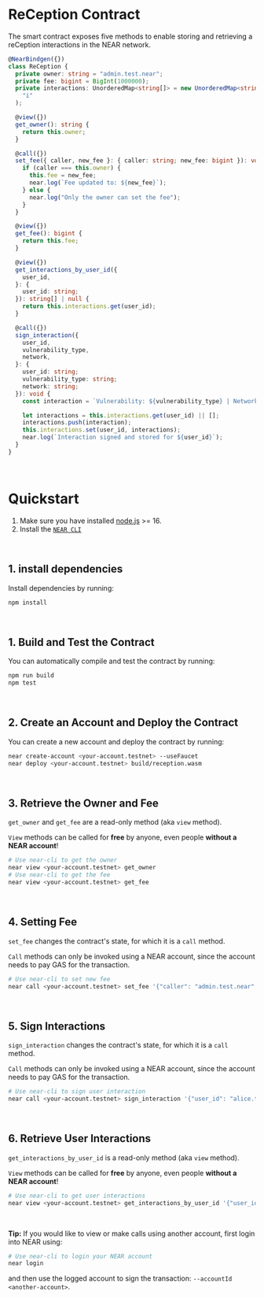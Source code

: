 # ReCeption Contract

The smart contract exposes five methods to enable storing and retrieving a reCeption interactions in the NEAR network.

```ts
@NearBindgen({})
class ReCeption {
  private owner: string = "admin.test.near";
  private fee: bigint = BigInt(1000000);
  private interactions: UnorderedMap<string[]> = new UnorderedMap<string[]>(
    "i"
  );

  @view({})
  get_owner(): string {
    return this.owner;
  }

  @call({})
  set_fee({ caller, new_fee }: { caller: string; new_fee: bigint }): void {
    if (caller === this.owner) {
      this.fee = new_fee;
      near.log(`Fee updated to: ${new_fee}`);
    } else {
      near.log("Only the owner can set the fee");
    }
  }

  @view({})
  get_fee(): bigint {
    return this.fee;
  }

  @view({})
  get_interactions_by_user_id({
    user_id,
  }: {
    user_id: string;
  }): string[] | null {
    return this.interactions.get(user_id);
  }

  @call({})
  sign_interaction({
    user_id,
    vulnerability_type,
    network,
  }: {
    user_id: string;
    vulnerability_type: string;
    network: string;
  }): void {
    const interaction = `Vulnerability: ${vulnerability_type} | Network: ${network}`;

    let interactions = this.interactions.get(user_id) || [];
    interactions.push(interaction);
    this.interactions.set(user_id, interactions);
    near.log(`Interaction signed and stored for ${user_id}`);
  }
}
```

<br />

# Quickstart

1. Make sure you have installed [node.js](https://nodejs.org/en/download/package-manager/) >= 16.
2. Install the [`NEAR CLI`](https://github.com/near/near-cli#setup)

<br />

## 1. install dependencies

Install dependencies by running:

```bash
npm install
```

<br />

## 1. Build and Test the Contract

You can automatically compile and test the contract by running:

```bash
npm run build
npm test
```

<br />

## 2. Create an Account and Deploy the Contract

You can create a new account and deploy the contract by running:

```bash
near create-account <your-account.testnet> --useFaucet
near deploy <your-account.testnet> build/reception.wasm
```

<br />

## 3. Retrieve the Owner and Fee

`get_owner` and `get_fee` are a read-only method (aka `view` method).

`View` methods can be called for **free** by anyone, even people **without a NEAR account**!

```bash
# Use near-cli to get the owner
near view <your-account.testnet> get_owner
# Use near-cli to get the fee
near view <your-account.testnet> get_fee
```

<br />

## 4. Setting Fee

`set_fee` changes the contract's state, for which it is a `call` method.

`Call` methods can only be invoked using a NEAR account, since the account needs to pay GAS for the transaction.

```bash
# Use near-cli to set new fee
near call <your-account.testnet> set_fee '{"caller": "admin.test.near", "new_fee": "2000000"}' --accountId <your-account.testnet>
```

<br />

## 5. Sign Interactions

`sign_interaction` changes the contract's state, for which it is a `call` method.

`Call` methods can only be invoked using a NEAR account, since the account needs to pay GAS for the transaction.

```bash
# Use near-cli to sign user interaction
near call <your-account.testnet> sign_interaction '{"user_id": "alice.test.near", "vulnerability_type": "Reentrancy", "network":"Ethereum"}' --accountId <your-account.testnet>
```

<br />

## 6. Retrieve User Interactions

`get_interactions_by_user_id` is a read-only method (aka `view` method).

`View` methods can be called for **free** by anyone, even people **without a NEAR account**!

```bash
# Use near-cli to get user interactions
near view <your-account.testnet> get_interactions_by_user_id '{"user_id":"alice.test.near"}'
```

<br />

**Tip:** If you would like to view or make calls using another account, first login into NEAR using:

```bash
# Use near-cli to login your NEAR account
near login
```

and then use the logged account to sign the transaction: `--accountId <another-account>`.
